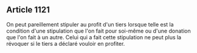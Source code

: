 Article 1121
----
On peut pareillement stipuler au profit d'un tiers lorsque telle est la
condition d'une stipulation que l'on fait pour soi-même ou d'une donation que
l'on fait à un autre. Celui qui a fait cette stipulation ne peut plus la
révoquer si le tiers a déclaré vouloir en profiter.
